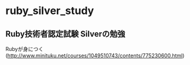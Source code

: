 # ruby_silver_study

## Ruby技術者認定試験 Silverの勉強

Rubyが身につく(http://www.minituku.net/courses/1049510743/contents/775230600.html)
